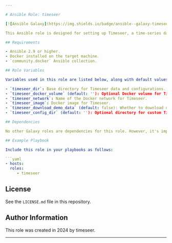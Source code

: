 ```yaml
---

# Ansible Role: timeseer

[![Ansible Galaxy](https://img.shields.io/badge/ansible--galaxy-timeseer-yellow.svg)]

This Ansible role is designed for setting up Timeseer, a time-series data analysis platform, particularly in a Dockerized environment. It handles storage directory preparations, Docker volume configurations, and manages the deployment of Timeseer in a Docker container.

## Requirements

- Ansible 2.9 or higher.
- Docker installed on the target machine.
- `community.docker` Ansible collection.

## Role Variables

Variables used in this role are listed below, along with default values (see `defaults/main.yml`):

- `timeseer_dir`: Base directory for Timeseer data and configurations.
- `timeseer_docker_volume` (default: ''): Optional Docker volume for Timeseer storage.
- `timeseer_network`: Name of the Docker network for Timeseer.
- `timeseer_image`: Docker image for Timeseer.
- `timeseer_download_demo_data` (default: false): Whether to download demo data for Timeseer.
- `timeseer_config_dir` (default: ''): Optional directory for custom Timeseer configurations.

## Dependencies

No other Galaxy roles are dependencies for this role. However, it's important to ensure that Docker is properly installed and configured on your hosts.

## Example Playbook

Include this role in your playbooks as follows:

```yaml
- hosts: 
  roles:
     - timeseer
```

## License

See the `LICENSE.md` file in this repository.

## Author Information

This role was created in 2024 by timeseer.

---
```

